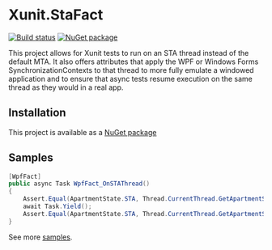 Xunit.StaFact
======================

[![Build status](https://ci.appveyor.com/api/projects/status/oxq7bw2gxyksaji9/branch/master?svg=true)](https://ci.appveyor.com/project/AArnott/xunit-stafact/branch/master)
[![NuGet package](https://img.shields.io/nuget/v/xunit.stafact.svg)](https://nuget.org/packages/xunit.stafact)

This project allows for Xunit tests to run on an STA thread instead of
the default MTA. It also offers attributes that apply the WPF or
Windows Forms SynchronizationContexts to that thread to more fully
emulate a windowed application and to ensure that async tests resume
execution on the same thread as they would in a real app.

## Installation

This project is available as a [NuGet package][NuPkg]

## Samples

```csharp
[WpfFact]
public async Task WpfFact_OnSTAThread()
{
    Assert.Equal(ApartmentState.STA, Thread.CurrentThread.GetApartmentState());
    await Task.Yield();
    Assert.Equal(ApartmentState.STA, Thread.CurrentThread.GetApartmentState()); // still there
}
```

See more [samples](src/Xunit.StaFact.Tests/Samples.cs).

[NuPkg]: https://www.nuget.org/packages/Xunit.StaFact
